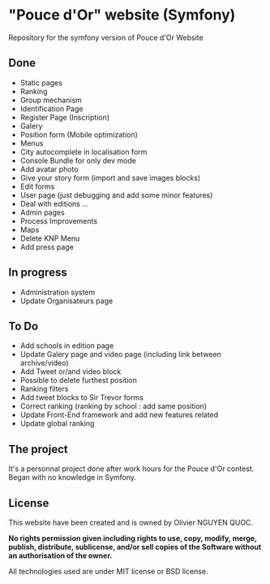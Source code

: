 # "Pouce d'Or" website (Symfony)

Repository for the symfony version of Pouce d'Or Website</p>


## Done

* Static pages
* Ranking
* Group mechanism
* Identification Page
* Register Page (Inscription)
* Galery
* Position form (Mobile optimization)
* Menus
* City autocomplete in localisation form
* Console Bundle for only dev mode
* Add avatar photo
* Give your story form (import and save images blocks)
* Edit forms
* User page (just debugging and add some minor features)
* Deal with editions ...
* Admin pages
* Process Improvements
* Maps
* Delete KNP Menu
* Add press page

## In progress

* Administration system
* Update Organisateurs page

## To Do

* Add schools in edition page
* Update Galery page and video page (including link between archive/video)
* Add Tweet or/and video block
* Possible to delete furthest position
* Ranking filters
* Add tweet blocks to Sir Trevor forms
* Correct ranking (ranking by school : add same position)
* Update Front-End framework and add new features related
* Update global ranking


## The project

It's a personnal project done after work hours for the Pouce d'Or contest.
Began with no knowledge in Symfony.


## License

This website have been created and is owned by Olivier NGUYEN QUOC.

**No rights permission given including rights to use, copy, modify, merge, publish, distribute, sublicense, and/or sell
copies of the Software without an authorisation of the owner.**

All technologies used are under MIT license or BSD license.
